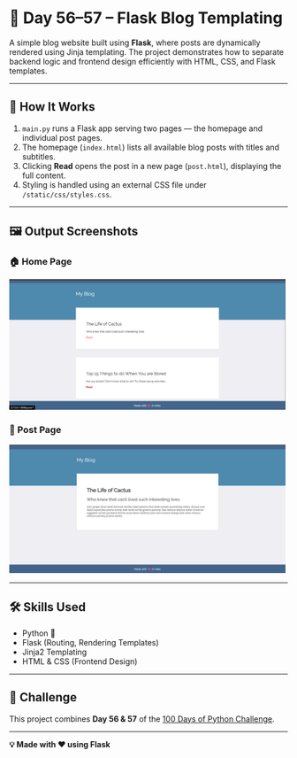 # 📰 Day 56–57 – Flask Blog Templating

A simple blog website built using **Flask**, where posts are dynamically rendered using Jinja templating. The project demonstrates how to separate backend logic and frontend design efficiently with HTML, CSS, and Flask templates.

---

## 🚀 How It Works
1. `main.py` runs a Flask app serving two pages — the homepage and individual post pages.
2. The homepage (`index.html`) lists all available blog posts with titles and subtitles.
3. Clicking **Read** opens the post in a new page (`post.html`), displaying the full content.
4. Styling is handled using an external CSS file under `/static/css/styles.css`.

---

## 🖼️ Output Screenshots

### 🏠 Home Page
<img src="Screenshot_Home.png" alt="Flask Blog Home Page" width="500"/>

### 📄 Post Page
<img src="Screenshot_Post.png" alt="Flask Blog Post Page" width="500"/>

---

## 🛠 Skills Used
- Python 🐍  
- Flask (Routing, Rendering Templates)  
- Jinja2 Templating  
- HTML & CSS (Frontend Design)

---

## 📅 Challenge
This project combines **Day 56 & 57** of the [100 Days of Python Challenge](https://github.com/chiragdhawan07/100-days-of-python).

---

**💡 Made with ❤️ using Flask**
